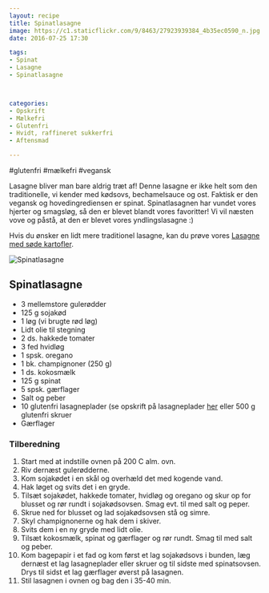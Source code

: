 ```yaml
---
layout: recipe
title: Spinatlasagne
image: https://c1.staticflickr.com/9/8463/27923939384_4b35ec0590_n.jpg
date: 2016-07-25 17:30

tags:
- Spinat
- Lasagne
- Spinatlasagne



categories:
- Opskrift
- Mælkefri
- Glutenfri
- Hvidt, raffineret sukkerfri
- Aftensmad

---
```


#glutenfri #mælkefri #vegansk 

Lasagne bliver man bare aldrig træt af! Denne lasagne er ikke helt som den traditionelle, vi kender med kødsovs, bechamelsauce og ost. Faktisk er den vegansk og hovedingrediensen er spinat. Spinatlasagnen har vundet vores hjerter og smagsløg, så den er blevet blandt vores favoritter! Vi vil næsten vove og påstå, at den er blevet vores yndlingslasagne :) 

Hvis du ønsker en lidt mere traditionel lasagne, kan du prøve vores [Lasagne med søde kartofler](http://www.femmefood.com/2014/07/lagsagne-med-soede-kartofler/).


![Spinatlasagne](https://c1.staticflickr.com/9/8463/27923939384_417f383308_o.jpg) 



## Spinatlasagne
- 3 mellemstore gulerødder
- 125 g sojakød
- 1 løg (vi brugte rød løg)
- Lidt olie til stegning
- 2 ds. hakkede tomater
- 3 fed hvidløg
- 1 spsk. oregano
-  1 bk. champignoner (250 g)
- 1 ds. kokosmælk
- 125 g spinat
- 5 spsk. gærflager
- Salt og peber
- 10 glutenfri lasagneplader (se opskrift på lasagneplader [her](http://www.femmefood.com/2015/04/hjemmelavede-glutenfrie-lasagneplader/) eller 500 g glutenfri skruer
- Gærflager






### Tilberedning
1. Start med at indstille ovnen på 200 C alm. ovn.
2.  Riv dernæst gulerødderne.
2. Kom sojakødet i en skål og overhæld det med kogende vand.
3. Hak løget og svits det i en gryde.
4. Tilsæt sojakødet, hakkede tomater, hvidløg og oregano og skur op for blusset og rør rundt i sojakødsovsen. Smag evt. til med salt og peper.
5. Skrue ned for blusset og lad sojakødsovsen stå og simre.
6. Skyl champignonerne og hak dem i skiver.
7. Svits dem i en ny gryde med lidt olie.
8. Tilsæt kokosmælk, spinat og gærflager og rør rundt. Smag til med salt og peber. 
9. Kom bagepapir i et fad og kom først et lag sojakødsovs i bunden, læg dernæst et lag lasagneplader eller skruer og til sidste med spinatsovsen. Drys til sidst et lag gærflager øverst på lasagnen.
10. Stil lasagnen i ovnen og bag den i 35-40 min.


 